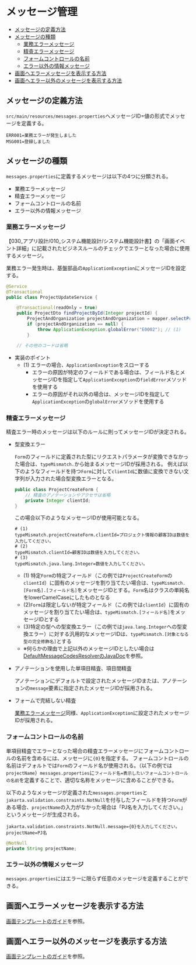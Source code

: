 # メッセージ管理

- [メッセージの定義方法](#メッセージの定義方法)
- [メッセージの種類](#メッセージの種類)
  - [業務エラーメッセージ](#業務エラーメッセージ)
  - [精査エラーメッセージ](#精査エラーメッセージ)
  - [フォームコントロールの名前](#フォームコントロールの名前)
  - [エラー以外の情報メッセージ](#エラー以外の情報メッセージ)
- [画面へエラーメッセージを表示する方法](#画面へエラーメッセージを表示する方法)
- [画面へエラー以外のメッセージを表示する方法](#画面へエラー以外のメッセージを表示する方法)

## メッセージの定義方法

`src/main/resources/messages.properties`へメッセージID=値の形式でメッセージを定義する。

```properties
ERR001=業務エラーが発生しました
MSG001=登録しました
```

## メッセージの種類

`messages.properties`に定義するメッセージは以下の4つに分類される。

- 業務エラーメッセージ
- 精査エラーメッセージ
- フォームコントロールの名前
- エラー以外の情報メッセージ

### 業務エラーメッセージ

【030_アプリ設計/010_システム機能設計/システム機能設計書】の「画面イベント詳細」に記載されたビジネスルールのチェックでエラーとなった場合に使用するメッセージ。

業務エラー発生時は、基盤部品の`ApplicationException`にメッセージIDを設定する。

```java
@Service
@Transactional
public class ProjectUpdateService {

    @Transactional(readOnly = true)
    public ProjectDto findProjectById(Integer projectId) {
        ProjectAndOrganization projectAndOrganization = mapper.selectProjectByPrimaryKey(projectId);
        if (projectAndOrganization == null) {                
            throw ApplicationException.globalError("E0002"); // (1)
        }

    // その他のコードは省略
```

- 実装のポイント
    - (1) エラーの場合、`ApplicationException`をスローする
        - エラーの原因が特定のフィールドである場合は、フィールド名とメッセージIDを指定して`ApplicationException`の`fieldError`メソッドを使用する
        - エラーの原因がそれ以外の場合は、メッセージIDを指定して`ApplicationException`の`globalError`メソッドを使用する

### 精査エラーメッセージ

精査エラー時のメッセージは以下のルールに則ってメッセージIDが決定される。

- 型変換エラー  

    `Form`のフィールドに定義された型にリクエストパラメータが変換できなかった場合は、`typeMismatch.`から始まるメッセージIDが採用される。
    例えば以下のようなフィールドを持つ`Form`に対して`clientId`に数値に変換できない文字列が入力された場合型変換エラーとなる。

    ```java
    public class ProjectCreateForm {
        // 精査のアノテーションやアクセサは省略
        private Integer clientId;
    }
    ```

    この場合以下のようなメッセージIDが使用可能となる。

    ```properties
    # (1)
    typeMismatch.projectCreateForm.clientId=プロジェクト情報の顧客IDは数値を入力してください。
    # (2)
    typeMismatch.clientId=顧客IDは数値を入力してください。
    # (3)
    typeMismatch.java.lang.Integer=数値を入力してください。
    ```

    - (1) 特定`Form`の特定フィールド（この例では`ProjectCreateForm`の`clientId`）に固有のメッセージを割り当てたい場合は、`typeMismatch.[Form名].[フィールド名]`をメッセージIDとする。`Form`名はクラスの単純名をlowerCamelCaseにしたものとなる
    - (2)`Form`は限定しないが特定フィールド（この例では`clientId`）に固有のメッセージを割り当てたい場合は、`typeMismatch.[フィールド名]`をメッセージIDとする
    - (3)特定の型への型変換エラー（この例では`java.lang.Integer`への型変換エラー）に対する汎用的なメッセージIDは、`typeMismatch.[対象となる型の完全修飾名]`とする
    - ※何らかの理由で上記以外のメッセージIDとしたい場合は[DefaultMessageCodesResolverのJavaDoc](https://docs.spring.io/spring-framework/docs/6.1.x/javadoc-api/org/springframework/validation/DefaultMessageCodesResolver.html)を参照。

- アノテーションを使用した単項目精査、項目間精査  

    アノテーションにデフォルトで設定されたメッセージIDまたは、アノテーションの`message`要素に指定されたメッセージIDが採用される。

- フォームで完結しない精査

    [業務エラーメッセージ](#業務エラーメッセージ)同様、`ApplicationException`に設定されたメッセージIDが採用される。

### フォームコントロールの名前

単項目精査でエラーとなった場合の精査エラーメッセージにフォームコントロールの名前を含めるには、メッセージに`{0}`を指定する。
フォームコントロールの名前はデフォルトでは`Form`のフィールド名が使用される。（以下の例では`projectName`）`messages.properties`に`フィールド名=表示したいフォームコントロールの名前`を定義することで、適切な名称をメッセージに含めることができる。

以下のようなメッセージが定義された`messages.properties`と`jakarta.validation.constraints.NotNull`を付与したフィールドを持つ`Form`がある場合、`projectName`の入力がなかった場合は「PJ名を入力してください。」というメッセージが生成される。

```properties
jakarta.validation.constraints.NotNull.message={0}を入力してください。
projectName=PJ名
```

```java
@NotNull
private String projectName;
```

### エラー以外の情報メッセージ

`messages.properties`にはエラーに限らず任意のメッセージを定義することができる。

## 画面へエラーメッセージを表示する方法

[画面テンプレートのガイド](./view-template.md#画面へエラーメッセージを表示する方法)を参照。

## 画面へエラー以外のメッセージを表示する方法

[画面テンプレートのガイド](./view-template.md#画面へエラー以外のメッセージを表示する方法)を参照。
